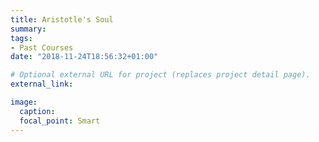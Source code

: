 ```yaml
---
title: Aristotle's Soul
summary:
tags:
- Past Courses
date: "2018-11-24T18:56:32+01:00"

# Optional external URL for project (replaces project detail page).
external_link:

image:
  caption:
  focal_point: Smart
---
```

